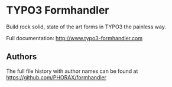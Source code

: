 # TYPO3 Formhandler
Build rock solid, state of the art forms in TYPO3 the painless way.

Full documentation: http://www.typo3-formhandler.com

## Authors
The full file history with author names can be found at
https://github.com/PHORAX/formhandler
